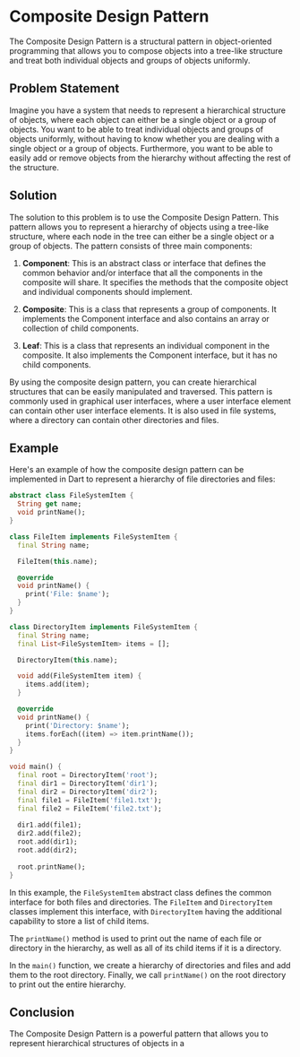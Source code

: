 # Composite Design Pattern

The Composite Design Pattern is a structural pattern in object-oriented programming that allows you to compose objects into a tree-like structure and treat both individual objects and groups of objects uniformly.

## Problem Statement

Imagine you have a system that needs to represent a hierarchical structure of objects, where each object can either be a single object or a group of objects. You want to be able to treat individual objects and groups of objects uniformly, without having to know whether you are dealing with a single object or a group of objects. Furthermore, you want to be able to easily add or remove objects from the hierarchy without affecting the rest of the structure.

## Solution

The solution to this problem is to use the Composite Design Pattern. This pattern allows you to represent a hierarchy of objects using a tree-like structure, where each node in the tree can either be a single object or a group of objects. The pattern consists of three main components:

1. **Component**: This is an abstract class or interface that defines the common behavior and/or interface that all the components in the composite will share. It specifies the methods that the composite object and individual components should implement.

2. **Composite**: This is a class that represents a group of components. It implements the Component interface and also contains an array or collection of child components.

3. **Leaf**: This is a class that represents an individual component in the composite. It also implements the Component interface, but it has no child components.

By using the composite design pattern, you can create hierarchical structures that can be easily manipulated and traversed. This pattern is commonly used in graphical user interfaces, where a user interface element can contain other user interface elements. It is also used in file systems, where a directory can contain other directories and files.

## Example

Here's an example of how the composite design pattern can be implemented in Dart to represent a hierarchy of file directories and files:

```dart
abstract class FileSystemItem {
  String get name;
  void printName();
}

class FileItem implements FileSystemItem {
  final String name;

  FileItem(this.name);

  @override
  void printName() {
    print('File: $name');
  }
}

class DirectoryItem implements FileSystemItem {
  final String name;
  final List<FileSystemItem> items = [];

  DirectoryItem(this.name);

  void add(FileSystemItem item) {
    items.add(item);
  }

  @override
  void printName() {
    print('Directory: $name');
    items.forEach((item) => item.printName());
  }
}

void main() {
  final root = DirectoryItem('root');
  final dir1 = DirectoryItem('dir1');
  final dir2 = DirectoryItem('dir2');
  final file1 = FileItem('file1.txt');
  final file2 = FileItem('file2.txt');
  
  dir1.add(file1);
  dir2.add(file2);
  root.add(dir1);
  root.add(dir2);
  
  root.printName();
}
```

In this example, the `FileSystemItem` abstract class defines the common interface for both files and directories. The `FileItem` and `DirectoryItem` classes implement this interface, with `DirectoryItem` having the additional capability to store a list of child items.

The `printName()` method is used to print out the name of each file or directory in the hierarchy, as well as all of its child items if it is a directory.

In the `main()` function, we create a hierarchy of directories and files and add them to the root directory. Finally, we call `printName()` on the root directory to print out the entire hierarchy.

## Conclusion

The Composite Design Pattern is a powerful pattern that allows you to represent hierarchical structures of objects in a